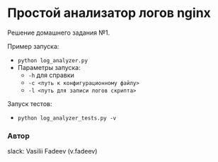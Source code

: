 # Простой анализатор логов nginx
Решение домашнего задания №1.

Пример запуска:
  - `python log_analyzer.py`
  - Параметры запуска:
      - `-h` для справки
      - `-c <путь к конфигурационному файлу>`
      - `-l <путь для записи логов скрипта>`

Запуск тестов:
  - `python log_analyzer_tests.py -v`

### Автор
slack: Vasilii Fadeev (v.fadeev)
